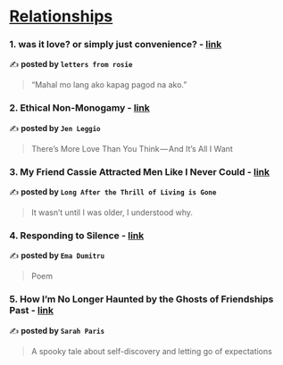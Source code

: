 
<h1><a href=https://medium.com/tag/relationships/recommended target="_blank" rel="noopener noreferrer">Relationships</a></h1>
<h3>1. was it love? or simply just convenience? - <a href="https://medium.com/@lynwrites_/was-it-love-or-simply-just-convenience-1e44641df9d3" target="_blank" rel="noopener noreferrer">link</a></h3>

✍️ **posted by `letters from rosie`**

<blockquote>“Mahal mo lang ako kapag pagod na ako.”</blockquote>

<h3>2. Ethical Non-Monogamy - <a href="https://medium.com/illumination/ethical-non-monogamy-b28839150a9f" target="_blank" rel="noopener noreferrer">link</a></h3>

✍️ **posted by `Jen Leggio`**

<blockquote>There’s More Love Than You Think — And It’s All I Want</blockquote>

<h3>3. My Friend Cassie Attracted Men Like I Never Could - <a href="https://medium.com/long-after-the-thrill/my-friend-cassie-attracted-men-like-i-never-could-80c3b383bbca" target="_blank" rel="noopener noreferrer">link</a></h3>

✍️ **posted by `Long After the Thrill of Living is Gone`**

<blockquote>It wasn’t until I was older, I understood why.</blockquote>

<h3>4. Responding to Silence - <a href="https://medium.com/scribe/responding-to-silence-3592b42f7b1a" target="_blank" rel="noopener noreferrer">link</a></h3>

✍️ **posted by `Ema Dumitru`**

<blockquote>Poem</blockquote>

<h3>5. How I’m No Longer Haunted by the Ghosts of Friendships Past - <a href="https://medium.com/thought-thinkers/how-im-no-longer-haunted-by-the-ghosts-of-friendships-past-e57d6667fb04" target="_blank" rel="noopener noreferrer">link</a></h3>

✍️ **posted by `Sarah Paris`**

<blockquote>A spooky tale about self-discovery and letting go of expectations</blockquote>

